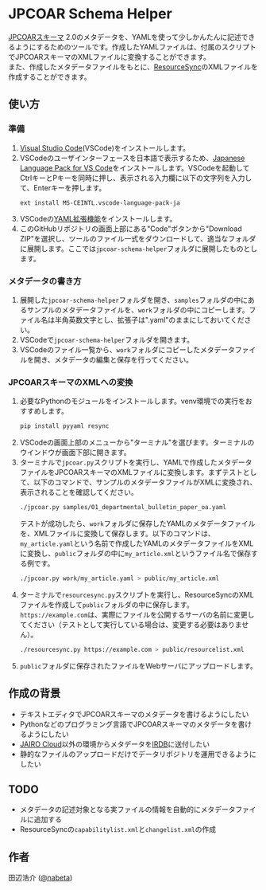 # JPCOAR Schema Helper

[JPCOARスキーマ](https://schema.irdb.nii.ac.jp/ja/schema) 2.0のメタデータを、YAMLを使って少しかんたんに記述できるようにするためのツールです。作成したYAMLファイルは、付属のスクリプトでJPCOARスキーマのXMLファイルに変換することができます。  
また、作成したメタデータファイルをもとに、[ResourceSync](https://www.openarchives.org/rs/1.1/resourcesync)のXMLファイルを作成することができます。

## 使い方

### 準備

1. [Visual Studio Code](https://code.visualstudio.com/)(VSCode)をインストールします。
1. VSCodeのユーザインターフェースを日本語で表示するため、[Japanese Language Pack for VS Code](https://marketplace.visualstudio.com/items?itemName=MS-CEINTL.vscode-language-pack-ja)をインストールします。VSCodeを起動してCtrlキーとPキーを同時に押し、表示される入力欄に以下の文字列を入力して、Enterキーを押します。
    ```
    ext install MS-CEINTL.vscode-language-pack-ja
    ```
1. VSCodeの[YAML拡張機能](https://marketplace.visualstudio.com/items?itemName=redhat.vscode-yaml)をインストールします。
1. このGitHubリポジトリの画面上部にある"Code"ボタンから"Download ZIP"を選択し、ツールのファイル一式をダウンロードして、適当なフォルダに展開します。ここでは`jpcoar-schema-helper`フォルダに展開したものとします。

### メタデータの書き方

1. 展開した`jpcoar-schema-helper`フォルダを開き、`samples`フォルダの中にあるサンプルのメタデータファイルを、`work`フォルダの中にコピーします。ファイル名は半角英数文字とし、拡張子は".yaml"のままにしておいてください。
1. VSCodeで`jpcoar-schema-helper`フォルダを開きます。
1. VSCodeのファイル一覧から、`work`フォルダにコピーしたメタデータファイルを開き、メタデータの編集と保存を行ってください。

### JPCOARスキーマのXMLへの変換　

1. 必要なPythonのモジュールをインストールします。venv環境での実行をおすすめします。
    ```sh
    pip install pyyaml resync
    ```
1. VSCodeの画面上部のメニューから"ターミナル"を選びます。ターミナルのウインドウが画面下部に開きます。
1. ターミナルで`jpcoar.py`スクリプトを実行し、YAMLで作成したメタデータファイルをJPCOARスキーマのXMLファイルに変換します。まずテストとして、以下のコマンドで、サンプルのメタデータファイルがXMLに変換され、表示されることを確認してください。
    ```sh
    ./jpcoar.py samples/01_departmental_bulletin_paper_oa.yaml
    ```
    テストが成功したら、`work`フォルダに保存したYAMLのメタデータファイルを、XMLファイルに変換して保存します。以下のコマンドは、`my_article.yaml`という名前で作成したYAMLのメタデータファイルをXMLに変換し、`public`フォルダの中に`my_article.xml`というファイル名で保存する例です。
    ```sh
    ./jpcoar.py work/my_article.yaml > public/my_article.xml
    ```
1. ターミナルで`resourcesync.py`スクリプトを実行し、ResourceSyncのXMLファイルを作成して`public`フォルダの中に保存します。`https://example.com`は、実際にファイルを公開するサーバの名前に変更してください（テストとして実行している場合は、変更する必要はありません）。
    ```sh
    ./resourcesync.py https://example.com > public/resourcelist.xml
    ```
1. `public`フォルダに保存されたファイルをWebサーバにアップロードします。

## 作成の背景

- テキストエディタでJPCOARスキーマのメタデータを書けるようにしたい
- Pythonなどのプログラミング言語でJPCOARスキーマのメタデータを書けるようにしたい
- [JAIRO Cloud](https://jpcoar.repo.nii.ac.jp/page/42)以外の環境からメタデータを[IRDB](https://irdb.nii.ac.jp/)に送付したい
- 静的なファイルのアップロードだけでデータリポジトリを運用できるようにしたい

## TODO

- メタデータの記述対象となる実ファイルの情報を自動的にメタデータファイルに追加する
- ResourceSyncの`capabilitylist.xml`と`changelist.xml`の作成

## 作者

田辺浩介 ([@nabeta](https://github.com/nabeta))
